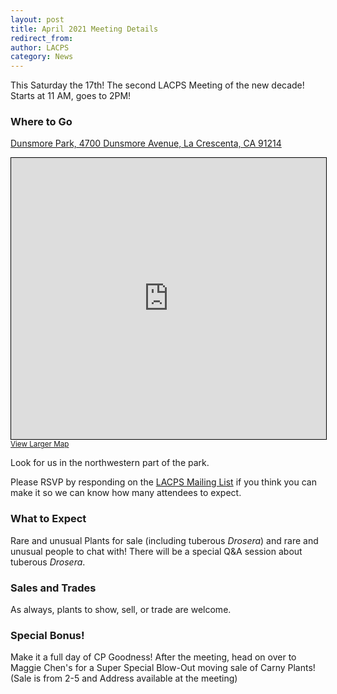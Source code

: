 ```yaml
---
layout: post
title: April 2021 Meeting Details
redirect_from:
author: LACPS
category: News
---
```


This Saturday the 17th!  The second LACPS Meeting of the new decade!  Starts at 11 AM, goes to 2PM! 

### Where to Go

[Dunsmore Park, 4700 Dunsmore Avenue, La Crescenta, CA 91214](https://www.openstreetmap.org/?mlat=34.23991&mlon=-118.25702#map=19/34.23991/-118.25702&layers=N)

<iframe width="100%" height="450" frameborder="0" scrolling="no" marginheight="0" marginwidth="0" src="https://www.openstreetmap.org/export/embed.html?bbox=-118.25869739055635%2C34.238887365239364%2C-118.25534999370576%2C34.24093619870395&amp;layer=mapnik&amp;marker=34.23991178820474%2C-118.25702369213104" style="border: 1px solid black"></iframe><br/><small><a href="https://www.openstreetmap.org/?mlat=34.23991&amp;mlon=-118.25702#map=19/34.23991/-118.25702&amp;layers=N">View Larger Map</a></small>

Look for us in the northwestern part of the park.

Please RSVP by responding on the [LACPS Mailing List](/mailing-list) if you think you can make it so we can know how many attendees to expect.

### What to Expect

Rare and unusual Plants for sale (including tuberous _Drosera_) and rare and unusual people to chat with!  There will be a special Q&A session about tuberous _Drosera_.

### Sales and Trades

As always, plants to show, sell, or trade are welcome.

### Special Bonus!  

Make it a full day of CP Goodness!  After the meeting, head on over to Maggie Chen's for a Super Special Blow-Out moving sale of Carny Plants! (Sale is from 2-5 and Address available at the meeting)
